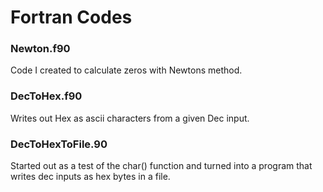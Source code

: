 # Fortran Codes
### Newton.f90
Code I created to calculate zeros with Newtons method.
### DecToHex.f90
Writes out Hex as ascii characters from a given Dec input.
### DecToHexToFile.90
Started out as a test of the char() function and turned into a program that writes dec inputs as hex bytes in a file.

